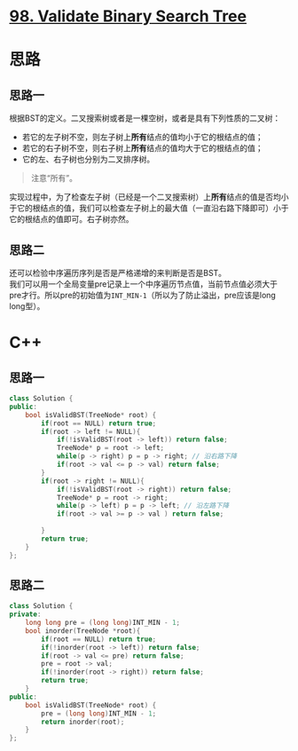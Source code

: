 # [98. Validate Binary Search Tree](https://leetcode.com/problems/validate-binary-search-tree/)
# 思路
## 思路一
根据BST的定义。二叉搜索树或者是一棵空树，或者是具有下列性质的二叉树：
* 若它的左子树不空，则左子树上**所有**结点的值均小于它的根结点的值；
* 若它的右子树不空，则右子树上**所有**结点的值均大于它的根结点的值；
* 它的左、右子树也分别为二叉排序树。

> 注意“所有”。


实现过程中，为了检查左子树（已经是一个二叉搜索树）上**所有**结点的值是否均小于它的根结点的值，我们可以检查左子树上的最大值（一直沿右路下降即可）小于它的根结点的值即可。右子树亦然。

## 思路二
还可以检验中序遍历序列是否是严格递增的来判断是否是BST。       
我们可以用一个全局变量pre记录上一个中序遍历节点值，当前节点值必须大于pre才行。所以pre的初始值为`INT_MIN-1`（所以为了防止溢出，pre应该是long long型）。


# C++
## 思路一
``` C++
class Solution {
public:
    bool isValidBST(TreeNode* root) {
        if(root == NULL) return true;
        if(root -> left != NULL){
            if(!isValidBST(root -> left)) return false;
            TreeNode* p = root -> left;
            while(p -> right) p = p -> right; // 沿右路下降
            if(root -> val <= p -> val) return false;
        }
        if(root -> right != NULL){
            if(!isValidBST(root -> right)) return false;
            TreeNode* p = root -> right;
            while(p -> left) p = p -> left; // 沿左路下降
            if(root -> val >= p -> val ) return false;
            
        }
        return true;
    }
};
```

## 思路二
``` C++
class Solution {
private:
    long long pre = (long long)INT_MIN - 1;
    bool inorder(TreeNode *root){
        if(root == NULL) return true;
        if(!inorder(root -> left)) return false;
        if(root -> val <= pre) return false;
        pre = root -> val;
        if(!inorder(root -> right)) return false;
        return true;
    }
public:
    bool isValidBST(TreeNode* root) {
        pre = (long long)INT_MIN - 1;
        return inorder(root);
    }
};
```

